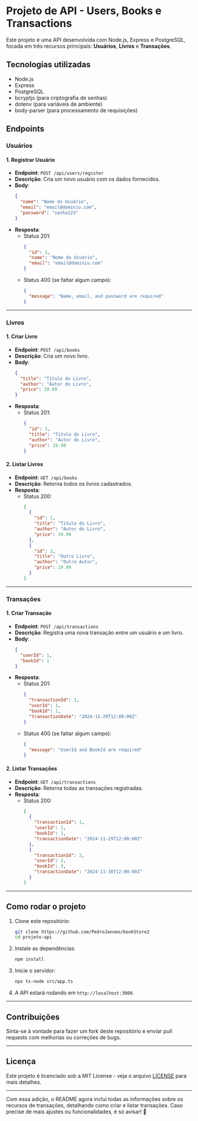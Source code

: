 # Projeto de API - Users, Books e Transactions

Este projeto é uma API desenvolvida com Node.js, Express e PostgreSQL, focada em três recursos principais: **Usuários**, **Livros** e **Transações**.

## Tecnologias utilizadas

- Node.js
- Express
- PostgreSQL
- bcryptjs (para criptografia de senhas)
- dotenv (para variáveis de ambiente)
- body-parser (para processamento de requisições)

## Endpoints

### **Usuários**

#### 1. Registrar Usuário
- **Endpoint**: `POST /api/users/register`
- **Descrição**: Cria um novo usuário com os dados fornecidos.
- **Body**:
  ```json
  {
    "name": "Nome do Usuário",
    "email": "email@dominio.com",
    "password": "senha123"
  }
  ```
- **Resposta**:
  - Status 201:
    ```json
    {
      "id": 1,
      "name": "Nome do Usuário",
      "email": "email@dominio.com"
    }
    ```
  - Status 400 (se faltar algum campo):
    ```json
    {
      "message": "Name, email, and password are required"
    }
    ```

---

### **Livros**

#### 1. Criar Livro
- **Endpoint**: `POST /api/books`
- **Descrição**: Cria um novo livro.
- **Body**:
  ```json
  {
    "title": "Título do Livro",
    "author": "Autor do Livro",
    "price": 19.99
  }
  ```
- **Resposta**:
  - Status 201:
    ```json
    {
      "id": 1,
      "title": "Título do Livro",
      "author": "Autor do Livro",
      "price": 19.99
    }
    ```

#### 2. Listar Livros
- **Endpoint**: `GET /api/books`
- **Descrição**: Retorna todos os livros cadastrados.
- **Resposta**:
  - Status 200:
    ```json
    [
      {
        "id": 1,
        "title": "Título do Livro",
        "author": "Autor do Livro",
        "price": 19.99
      },
      {
        "id": 2,
        "title": "Outro Livro",
        "author": "Outro Autor",
        "price": 29.99
      }
    ]
    ```

---

### **Transações**

#### 1. Criar Transação
- **Endpoint**: `POST /api/transactions`
- **Descrição**: Registra uma nova transação entre um usuário e um livro.
- **Body**:
  ```json
  {
    "userId": 1,
    "bookId": 1
  }
  ```
- **Resposta**:
  - Status 201:
    ```json
    {
      "transactionId": 1,
      "userId": 1,
      "bookId": 1,
      "transactionDate": "2024-11-29T12:00:00Z"
    }
    ```
  - Status 400 (se faltar algum campo):
    ```json
    {
      "message": "UserId and BookId are required"
    }
    ```

#### 2. Listar Transações
- **Endpoint**: `GET /api/transactions`
- **Descrição**: Retorna todas as transações registradas.
- **Resposta**:
  - Status 200:
    ```json
    [
      {
        "transactionId": 1,
        "userId": 1,
        "bookId": 1,
        "transactionDate": "2024-11-29T12:00:00Z"
      },
      {
        "transactionId": 2,
        "userId": 2,
        "bookId": 3,
        "transactionDate": "2024-11-30T12:00:00Z"
      }
    ]
    ```

---

## Como rodar o projeto

1. Clone este repositório:
   ```bash
   git clone https://github.com/PedroJanneo/bookStore2
   cd projeto-api
   ```

2. Instale as dependências:
   ```bash
   npm install
   ```
3. Inicie o servidor:
   ```bash
   npx ts-node src/app.ts
   ```

5. A API estará rodando em `http://localhost:3000`.

---

## Contribuições

Sinta-se à vontade para fazer um fork deste repositório e enviar pull requests com melhorias ou correções de bugs.

---

## Licença

Este projeto é licenciado sob a MIT License - veja o arquivo [LICENSE](LICENSE) para mais detalhes.

---

Com essa adição, o README agora inclui todas as informações sobre os recursos de transações, detalhando como criar e listar transações. Caso precise de mais ajustes ou funcionalidades, é só avisar! 🚀
